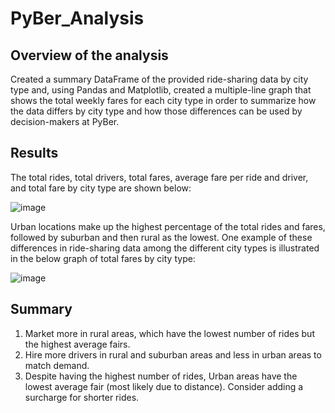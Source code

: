 # PyBer_Analysis

## Overview of the analysis
Created a summary DataFrame of the provided ride-sharing data by city type and, using Pandas and Matplotlib, created a multiple-line graph that shows the total weekly fares for each city type in order to summarize how the data differs by city type and how those differences can be used by decision-makers at PyBer.

## Results

The total rides, total drivers, total fares, average fare per ride and driver, and total fare by city type are shown below:

![image](https://user-images.githubusercontent.com/5934390/124008111-1383bb00-d9aa-11eb-91a3-fff8cc086367.png)

Urban locations make up the highest percentage of the total rides and fares, followed by suburban and then rural as the lowest. One example of these differences in ride-sharing data among the different city types is illustrated in the below graph of total fares by city type:

![image](https://user-images.githubusercontent.com/5934390/124008388-5e053780-d9aa-11eb-911c-a83a7887247d.png)

## Summary
1. Market more in rural areas, which have the lowest number of rides but the highest average fairs.
2. Hire more drivers in rural and suburban areas and less in urban areas to match demand.
3. Despite having the highest number of rides, Urban areas have the lowest average fair (most likely due to distance). Consider adding a surcharge for shorter rides.
